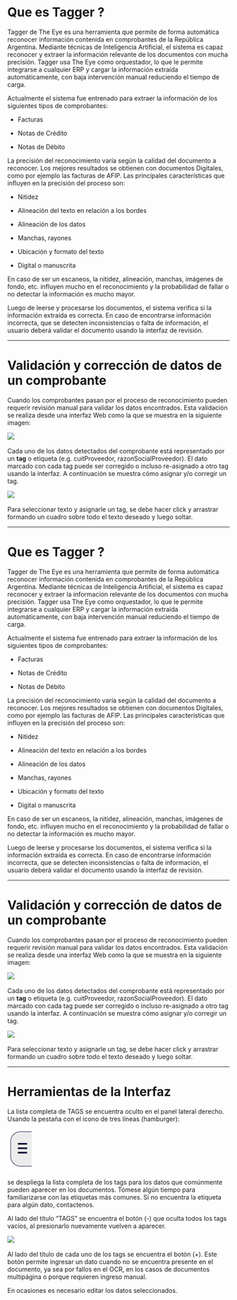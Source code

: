 # Que es Tagger ?

Tagger de The Eye es una herramienta que permite de forma automática reconocer información contenida en comprobantes de la República Argentina. Mediante técnicas de Inteligencia Artificial, el sistema es capaz reconocer y extraer la información relevante de los documentos con mucha precisión. Tagger usa The Eye como orquestador, lo que le permite integrarse a cualquier ERP y cargar la información extraída automáticamente, con baja intervención manual reduciendo el tiempo de carga.

Actualmente el sistema fue entrenado para extraer la información de los siguientes tipos de comprobantes:

* Facturas

* Notas de Crédito

* Notas de Débito

La precisión del reconocimiento varía según la calidad del documento a reconocer. Los mejores resultados se obtienen con documentos Digitales, como por ejemplo las facturas de AFIP. Las principales características que influyen en la precisión del proceso son:

* Nitidez

* Alineación del texto en relación a los bordes

* Alineación de los datos

* Manchas, rayones

* Ubicación y formato del texto

* Digital o manuscrita

En caso de ser un escaneos, la nitidez, alineación, manchas, imágenes de fondo, etc. influyen mucho en el reconocimiento y la probabilidad de fallar o no detectar la información es mucho mayor.

Luego de leerse y procesarse los documentos, el sistema verifica si la información extraída es correcta. En caso de encontrarse información incorrecta, que se detecten inconsistencias o falta de información, el usuario deberá validar el documento usando la interfaz de revisión.

  ***

# Validación y corrección de datos de un comprobante

Cuando los comprobantes pasan por el proceso de reconocimiento pueden requerir revisión manual para validar los datos encontrados. Esta validación se realiza desde una interfaz Web como la que se muestra en la siguiente imagen:


![](https://github.com/theeye-io/documents_docs/blob/master/docs/contags%20sintags.gif?raw=true)


Cada uno de los datos detectados del comprobante está representado por un **tag**  o etiqueta (e.g. cuitProveedor, razonSocialProveedor). El dato marcado con cada tag puede ser corregido o incluso re-asignado a otro tag usando la interfaz. A continuación se muestra cómo asignar y/o corregir un tag.


![](https://github.com/theeye-io/documents_docs/blob/master/docs/taggear%20texto.gif?raw=true)

Para seleccionar texto y asignarle un tag, se debe hacer click y arrastrar formando un cuadro sobre todo el texto deseado y luego soltar. 

***

# Que es Tagger ?

Tagger de The Eye es una herramienta que permite de forma automática reconocer información contenida en comprobantes de la República Argentina. Mediante técnicas de Inteligencia Artificial, el sistema es capaz reconocer y extraer la información relevante de los documentos con mucha precisión. Tagger usa The Eye como orquestador, lo que le permite integrarse a cualquier ERP y cargar la información extraída automáticamente, con baja intervención manual reduciendo el tiempo de carga.

Actualmente el sistema fue entrenado para extraer la información de los siguientes tipos de comprobantes:

* Facturas

* Notas de Crédito

* Notas de Débito

La precisión del reconocimiento varía según la calidad del documento a reconocer. Los mejores resultados se obtienen con documentos Digitales, como por ejemplo las facturas de AFIP. Las principales características que influyen en la precisión del proceso son:

* Nitidez

* Alineación del texto en relación a los bordes

* Alineación de los datos

* Manchas, rayones

* Ubicación y formato del texto

* Digital o manuscrita

En caso de ser un escaneos, la nitidez, alineación, manchas, imágenes de fondo, etc. influyen mucho en el reconocimiento y la probabilidad de fallar o no detectar la información es mucho mayor.

Luego de leerse y procesarse los documentos, el sistema verifica si la información extraída es correcta. En caso de encontrarse información incorrecta, que se detecten inconsistencias o falta de información, el usuario deberá validar el documento usando la interfaz de revisión.

  ***

# Validación y corrección de datos de un comprobante

Cuando los comprobantes pasan por el proceso de reconocimiento pueden requerir revisión manual para validar los datos encontrados. Esta validación se realiza desde una interfaz Web como la que se muestra en la siguiente imagen:


![](https://github.com/theeye-io/documents_docs/blob/master/docs/files/contags%20sintags.gif?raw=true)


Cada uno de los datos detectados del comprobante está representado por un **tag**  o etiqueta (e.g. cuitProveedor, razonSocialProveedor). El dato marcado con cada tag puede ser corregido o incluso re-asignado a otro tag usando la interfaz. A continuación se muestra cómo asignar y/o corregir un tag.


![](https://github.com/theeye-io/documents_docs/blob/master/docs/files/taggear%20texto.gif?raw=true)

Para seleccionar texto y asignarle un tag, se debe hacer click y arrastrar formando un cuadro sobre todo el texto deseado y luego soltar. 

***

# Herramientas de la Interfaz

La lista completa de TAGS se encuentra oculto en el panel lateral derecho.
Usando la pestaña con el icono de tres líneas (hamburger):

![](https://github.com/theeye-io/documents_docs/blob/master/docs/files/hamburguesa.png?raw=true)

se despliega la lista completa de los tags para los datos que comúnmente pueden aparecer en los documentos. Tómese algún tiempo para familiarizarse con las etiquetas más comunes. Si no encuentra la etiqueta para algún dato, contactenos.

Al lado del título “TAGS” se encuentra el botón (-) que oculta todos los tags vacíos, al presionarlo nuevamente vuelven a aparecer.

![](https://github.com/theeye-io/documents_docs/blob/master/docs/files/barra%20tags.gif?raw=true)


Al lado del título de cada uno de los tags se encuentra el botón (+). Este botón permite ingresar un dato cuando no se encuentra presente en el documento, ya sea por fallos en el OCR, en los casos de documentos multipágina o porque requieren ingreso manual.

En ocasiones es necesario editar los datos seleccionados.
